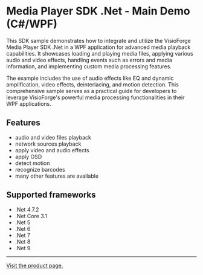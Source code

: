 ﻿# Media Player SDK .Net - Main Demo (C#/WPF)

This SDK sample demonstrates how to integrate and utilize the VisioForge Media Player SDK .Net in a WPF application for advanced media playback capabilities. It showcases loading and playing media files, applying various audio and video effects, handling events such as errors and media information, and implementing custom media processing features.

The example includes the use of audio effects like EQ and dynamic amplification, video effects, deinterlacing, and motion detection. This comprehensive sample serves as a practical guide for developers to leverage VisioForge's powerful media processing functionalities in their WPF applications.

## Features

* audio and video files playback
* network sources playback
* apply video and audio effects
* apply OSD
* detect motion
* recognize barcodes
* many other features are available

## Supported frameworks

* .Net 4.7.2
* .Net Core 3.1
* .Net 5
* .Net 6
* .Net 7
* .Net 8
* .Net 9

---

[Visit the product page.](https://www.visioforge.com/media-player-sdk-net)
